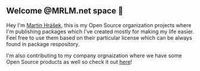 ## Welcome @MRLM.net space 🚀

Hey I'm [Martin Hrášek](https://github.com/marley-ma),
this is my Open Source organization projects where I'm publishing packages which I've created mostly for making my life easier. Feel free to use them based on their particular license which can be always found in package respository.

I'm also contributing to my company orgnaization where we have some Open Source products as well so check it out [here](https://github.com/wanted-solutions)!
